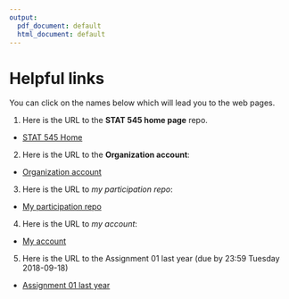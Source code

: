 ```yaml
---
output:
  pdf_document: default
  html_document: default
---
```

# Helpful links
You can click on the names below which will lead you to the web pages.

1. Here is the URL to the **STAT 545 home page** repo. 

* [STAT 545 Home](https://github.com/STAT545-UBC/STAT545-home)

2. Here is the URL to the **Organization account**:

* [Organization account](https://github.com/STAT545-UBC)

3. Here is the URL to _my participation repo_: 

* [My participation repo](https://github.com/qiyangqd/STAT545-participation)

4. Here is the URL to _my account_:

* [My account](https://github.com/qiyangqd)

5. Here is the URL to the Assignment 01 last year (due by 23:59 Tuesday 2018-09-18)

* [Assignment 01 last year](https://github.com/STAT545-UBC/Classroom/blob/48295d0291ee918e86b9f44487eb0e5c063104c0/assignments/hw01/hw01.md)
